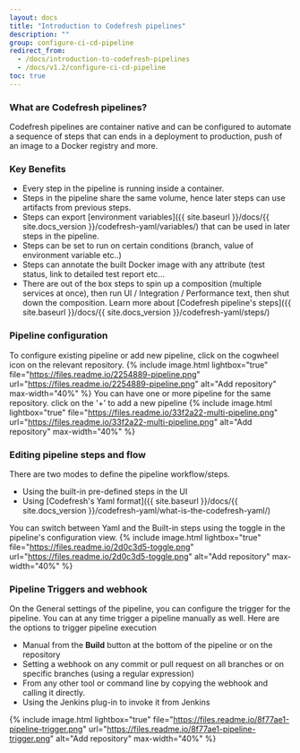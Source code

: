 ```yaml
---
layout: docs
title: "Introduction to Codefresh pipelines"
description: ""
group: configure-ci-cd-pipeline
redirect_from:
  - /docs/introduction-to-codefresh-pipelines
  - /docs/v1.2/configure-ci-cd-pipeline
toc: true
---
```

### What are Codefresh pipelines?
Codefresh pipelines are container native and can be configured to automate a sequence of steps that can ends in a deployment to production, push of an image to a Docker registry and more.

### Key Benefits
- Every step in the pipeline is running inside a container. 
- Steps in the pipeline share the same volume, hence later steps can use artifacts from previous steps.
- Steps can export [environment variables]({{ site.baseurl }}/docs/{{ site.docs_version }}/codefresh-yaml/variables/) that can be used in later steps in the pipeline.
- Steps can be set to run on certain conditions (branch, value of environment variable etc..)
- Steps can annotate the built Docker image with any attribute (test status, link to detailed test report etc...
- There are out of the box steps to spin up a composition (multiple services at once), then run UI / Integration / Performance text, then shut down the composition. Learn more about [Codefresh pipeline's steps]({{ site.baseurl }}/docs/{{ site.docs_version }}/codefresh-yaml/steps/) 

### Pipeline configuration
To configure existing pipeline or add new pipeline, click on the cogwheel icon on the relevant repository.
{% include image.html lightbox="true" file="https://files.readme.io/2254889-pipeline.png" url="https://files.readme.io/2254889-pipeline.png" alt="Add repository" max-width="40%" %}
You can have one or more pipeline for the same repository. click on the '+' to add a new pipeline
{% include image.html lightbox="true" file="https://files.readme.io/33f2a22-multi-pipeline.png" url="https://files.readme.io/33f2a22-multi-pipeline.png" alt="Add repository" max-width="40%" %}

### Editing pipeline steps and flow
There are two modes to define the pipeline workflow/steps. 
- Using the built-in pre-defined steps in the UI
- Using [Codefresh's Yaml format]({{ site.baseurl }}/docs/{{ site.docs_version }}/codefresh-yaml/what-is-the-codefresh-yaml/)

You can switch between Yaml and the Built-in steps using the toggle in the pipeline's configuration view.
{% include image.html lightbox="true" file="https://files.readme.io/2d0c3d5-toggle.png" url="https://files.readme.io/2d0c3d5-toggle.png" alt="Add repository" max-width="40%" %}

### Pipeline Triggers and webhook
On the General settings of the pipeline, you can configure the trigger for the pipeline. You can at any time trigger a pipeline manually as well.
Here are the options to trigger pipeline execution
- Manual from the **Build** button at the bottom of the pipeline or on the repository
- Setting a webhook on any commit or pull request on all branches or on specific branches (using a regular expression)
- From any other tool or command line by copying the webhook and calling it directly.
- Using the Jenkins plug-in to invoke it from Jenkins

{% include image.html lightbox="true" file="https://files.readme.io/8f77ae1-pipeline-trigger.png" url="https://files.readme.io/8f77ae1-pipeline-trigger.png" alt="Add repository" max-width="40%" %}


